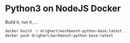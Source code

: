 # Python3 on NodeJS Docker

Build it, run it, ...

```bash
docker build -t drighart/workbench-python-base:latest .
docker push drighart/workbench-python-base:latest
```
